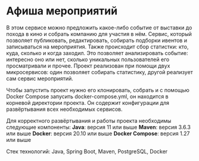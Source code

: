 # Афиша мероприятий

В этом сервисе можно предложить какое-либо событие от выставки до похода в кино и собрать компанию для участия в нём. Сервис, который позволяет публиковать, редактировать, собирать подборки ивентов и записываться на мероприятия.
Также происходит сбор статистки: кто, куда, сколько и когда заходил. Это позволяет анализировать событие: интересно оно или нет, сколько уникальных пользователей его просматривали и прочее.
Проект реализован при помощи двух микросервисов: один позволяет собирать статистику, другой реализует сам сервис мероприятий.

Чтобы запустить проект нужно его клонировать, собрать и с помощью Docker Compose запусить docker-compose.yml, он находится в корневой директории проекта. Он содержит конфигурации для развёртывания всех необходимых сервисов.

Для корректного развёртывания и работы проекта необходимы следующие компоненты:
**Java**: версия 11 или выше
**Maven**: версия 3.6.3 или выше
**Docker**: версия 20.10 или выше
**Docker Compose**: версия 1.27 или выше

Стек технологий: Java, Spring Boot, Maven, PostgreSQL, Docker

